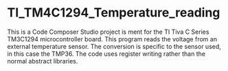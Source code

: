 # TI_TM4C1294_Temperature_reading

This is a Code Composer Studio project is ment for the TI Tiva C Series TM3C1294 microcontroller board. This program reads the voltage from an external temperature sensor. The conversion is specific to the sensor used, in this case the TMP36. The code uses register writing rather than the normal abstract libraries.
